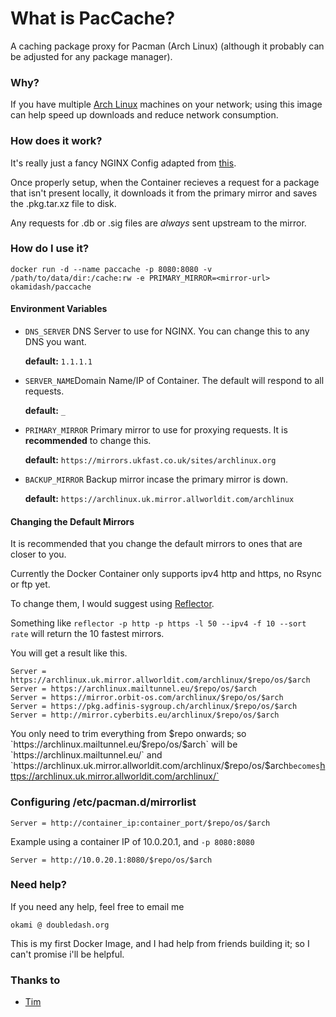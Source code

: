 # What is PacCache?
A caching package proxy for Pacman (Arch Linux) (although it probably can be adjusted for any package manager).

### Why?
If you have multiple [Arch Linux](https://archlinux.org) machines on your network; using this image can help speed up downloads and reduce network consumption.

### How does it work?
It's really just a fancy NGINX Config adapted from [this](https://github.com/nastasie-octavian/nginx_pacman_cache_config/blob/87d4897b8fa37e70da4238d7074c639c041daf39/nginx.conf).

Once properly setup, when the Container recieves a request for a package that isn't present locally, it downloads it from the primary mirror and saves the .pkg.tar.xz file to disk. 

Any requests for .db or .sig files are *always* sent upstream to the mirror.

### How do I use it?
`docker run -d --name paccache -p 8080:8080 -v /path/to/data/dir:/cache:rw -e PRIMARY_MIRROR=<mirror-url> okamidash/paccache`

#### Environment Variables
- `DNS_SERVER` DNS Server to use for NGINX. You can change this to any DNS you want. 
   
   **default:** `1.1.1.1`

- `SERVER_NAME`Domain Name/IP of Container. The default will respond to all requests.
   
   **default:** `_`

- `PRIMARY_MIRROR` Primary mirror to use for proxying requests. It is **recommended** to change this.
   
   **default:** `https://mirrors.ukfast.co.uk/sites/archlinux.org`

- `BACKUP_MIRROR` Backup mirror incase the primary mirror is down. 

   **default:** `https://archlinux.uk.mirror.allworldit.com/archlinux`
   
#### Changing the Default Mirrors
It is recommended that you change the default mirrors to ones that are closer to you. 

Currently the Docker Container only supports ipv4 http and https, no Rsync or ftp yet.

To change them, I would suggest using [Reflector](https://xyne.archlinux.ca/projects/reflector/).

Something like `reflector -p http -p https -l 50 --ipv4 -f 10 --sort rate` will return the 10 fastest mirrors.

You will get a result like this.
```
Server = https://archlinux.uk.mirror.allworldit.com/archlinux/$repo/os/$arch
Server = https://archlinux.mailtunnel.eu/$repo/os/$arch
Server = https://mirror.orbit-os.com/archlinux/$repo/os/$arch
Server = https://pkg.adfinis-sygroup.ch/archlinux/$repo/os/$arch
Server = http://mirror.cyberbits.eu/archlinux/$repo/os/$arch
```
You only need to trim everything from $repo onwards; so `https://archlinux.mailtunnel.eu/$repo/os/$arch` will be `https://archlinux.mailtunnel.eu/`
and `https://archlinux.uk.mirror.allworldit.com/archlinux/$repo/os/$arch` becomes `https://archlinux.uk.mirror.allworldit.com/archlinux/`

### Configuring /etc/pacman.d/mirrorlist
`Server = http://container_ip:container_port/$repo/os/$arch`

Example using a container IP of 10.0.20.1, and `-p 8080:8080`

`Server = http://10.0.20.1:8080/$repo/os/$arch`

### Need help?
If you need any help, feel free to email me

`okami @ doubledash.org`


This is my first Docker Image, and I had help from friends building it; so I can't promise i'll be helpful.

### Thanks to
- [Tim](https://github.com/tscs37)
